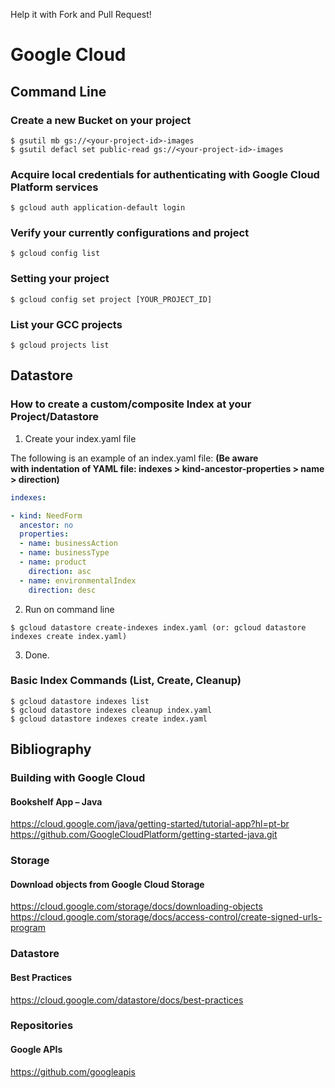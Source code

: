 Help it with Fork and Pull Request!

# Google Cloud

## Command Line

### Create a new Bucket on your project
```
$ gsutil mb gs://<your-project-id>-images
$ gsutil defacl set public-read gs://<your-project-id>-images
```
### Acquire local credentials for authenticating with Google Cloud Platform services
```
$ gcloud auth application-default login
```
### Verify your currently configurations and project
```
$ gcloud config list
```
### Setting your project
```
$ gcloud config set project [YOUR_PROJECT_ID]
```
### List your GCC projects
```
$ gcloud projects list
```
## Datastore

### How to create a custom/composite Index at your Project/Datastore

1. Create your index.yaml file

The following is an example of an index.yaml file: **(Be aware with indentation of YAML file: indexes > kind-ancestor-properties > name > direction)**
```yaml
indexes:

- kind: NeedForm
  ancestor: no
  properties:
  - name: businessAction
  - name: businessType
  - name: product
    direction: asc
  - name: environmentalIndex
    direction: desc
```
2. Run on command line
```
$ gcloud datastore create-indexes index.yaml (or: gcloud datastore indexes create index.yaml) 
```
3. Done.

### Basic Index Commands (List, Create, Cleanup)

```
$ gcloud datastore indexes list
$ gcloud datastore indexes cleanup index.yaml
$ gcloud datastore indexes create index.yaml
```

## Bibliography

### Building with Google Cloud
#### Bookshelf App – Java
https://cloud.google.com/java/getting-started/tutorial-app?hl=pt-br 
https://github.com/GoogleCloudPlatform/getting-started-java.git

### Storage
#### Download objects from Google Cloud Storage
https://cloud.google.com/storage/docs/downloading-objects 
https://cloud.google.com/storage/docs/access-control/create-signed-urls-program

### Datastore
#### Best Practices
https://cloud.google.com/datastore/docs/best-practices

### Repositories
#### Google APIs
https://github.com/googleapis
